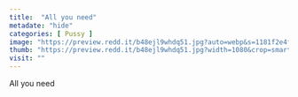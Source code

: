 ```yaml
---
title:  "All you need"
metadate: "hide"
categories: [ Pussy ]
image: "https://preview.redd.it/b48ejl9whdq51.jpg?auto=webp&s=1181f2e4f1b5b52bd50fa4ec1a514dc469e55a10"
thumb: "https://preview.redd.it/b48ejl9whdq51.jpg?width=1080&crop=smart&auto=webp&s=05edf5a92e2f7d3b30d71b8712f52ca2da03ad4d"
visit: ""
---
```

All you need
